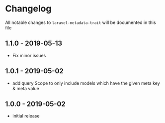 # Changelog

All notable changes to `laravel-metadata-trait` will be documented in this file

## 1.1.0 - 2019-05-13

- Fix minor issues

## 1.0.1 - 2019-05-02

- add query Scope to only include models which have the given meta key & meta value

## 1.0.0 - 2019-05-02

- initial release

